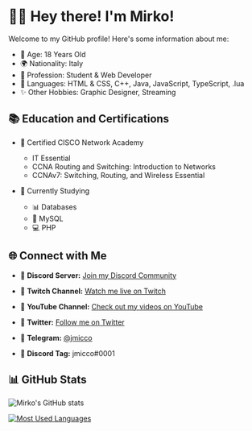# 👋🏼 Hey there! I'm Mirko!

Welcome to my GitHub profile! Here's some information about me:

- 🎂 Age: 18 Years Old
- 🌍 Nationality: Italy
- 👀 Profession: Student & Web Developer
- 📃 Languages: HTML & CSS, C++, Java, JavaScript, TypeScript, .lua
- ✨ Other Hobbies: Graphic Designer, Streaming

## 📚 Education and Certifications

- 📝 Certified CISCO Network Academy
  - IT Essential
  - CCNA Routing and Switching: Introduction to Networks
  - CCNAv7: Switching, Routing, and Wireless Essential

- 📖 Currently Studying
  - 📊 Databases
  - 🐬 MySQL
  - 💻 PHP

## 🌐 Connect with Me

- 🔗 **Discord Server:** [Join my Discord Community](https://discord.gg/VsQnKBK8R7)
- 🔗 **Twitch Channel:** [Watch me live on Twitch](https://www.twitch.tv/jmicco_)
- 🔗 **YouTube Channel:** [Check out my videos on YouTube](https://www.youtube.com/channel/UCo_nfLsO5r0wntre2IxLF0g)
- 🔗 **Twitter:** [Follow me on Twitter](https://twitter.com/dev_jmicco)

- 👤 **Telegram:** [@jmicco](https://t.me/jmicco)
- 👤 **Discord Tag:** jmicco#0001

## 📊 GitHub Stats

![Mirko's GitHub stats](https://github-readme-stats.vercel.app/api?username=jmiccoDev&show_icons=true&theme=dark)

[![Most Used Languages](https://github-readme-stats.vercel.app/api/top-langs/?username=jmiccoDev&layout=compact&show_icons=true&title_color=fff&icon_color=79ff97&text_color=9f9f9f&bg_color=151515&count_private=true&langs_count=6)](https://github.com/jmicco-dev)
